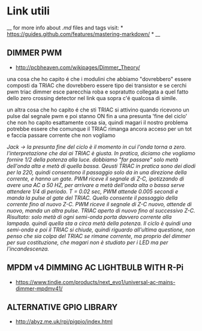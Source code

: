 # Link utili 
__ for more info about *.md* files and tags visit: * https://guides.github.com/features/mastering-markdown/ * __

## DIMMER PWM

* http://pcbheaven.com/wikipages/Dimmer_Theory/

una cosa che ho capito é che i modulini che abbiamo "dovrebbero" essere composti da TRIAC che dovrebbero essere tipo dei transistor
e se cerchi pwm triac dimmer esce parecchia roba e sopratutto collegata a quel fatto dello zero crossing detector
nel link qua sopra c'é qualcosa di simile.

un altra cosa che ho capito é che sti TRIAC si attivino quando ricevono un pulse dal segnale pwm e poi stanno ON fin a una presunta 'fine del ciclo' che non 
ho capito esattamente cosa sia, quindi magari il nostro problema potrebbe essere che comunque il TRIAC rimanga ancora acceso per un tot e faccia passare corrente che non vogliamo

_Jack -> la presunta fine del ciclo è il momento in cui l'onda torna a zero. l'interpretazione che dai ai TRIAC è giusta. In pratica, diciamo che vogliamo fornire 1/2 della potenza alla luce. dobbiamo "far passare" solo metà dell'onda alta e metà di quella bassa. Qeusti TRIAC in pratica sono dei diodi per la 220, quindi consentono il passaggio solo da in una direzione della corrente, e hanno un gate. PWM riceve il segnale di Z-C, ipotizzando di avere una AC a 50 HZ, per arrivare a metà dell'onda alta o bassa serve attendere 1/4 di periodo. T = 0.02 sec, PWM attende 0.005 secondi e manda la pulse al gate del TRIAC. Quello consente il passaggio della corrente fino al nuovo Z-C. PWM riceve il segnale di Z-C nuovo, attende di nuovo, manda un altra pulse. TRIAC aperto di nuovo fino al successivo Z-C. Risultato: solo metà di ogni semi-onda porta davvero corrente alla lampada. quindi quella sta a circa metà della potenza. Il ciclo è quindi una semi-onda e poi il TRIAC si chiude, quindi riguardo all'ultima questione, non penso che sia colpa del TRIAC se rimane corrente, ma proprio del dimmer per sua costituzione, che magari non è studiato per i LED ma per l'incandescenza._

## MPDM v4 DIMMING AC LIGHTBULB WITH R-Pi

* https://www.tindie.com/products/next_evo1/universal-ac-mains-dimmer-mpdmv41/

## ALTERNATIVE GPIO LIBRARY

* http://abyz.me.uk/rpi/pigpio/index.html
